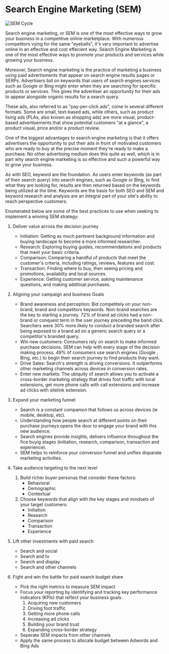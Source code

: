 # Search Engine Marketing (SEM)

![SEM Cycle]({{site.url}}/assets/images/sem_cycle.png)

Search engine marketing, or SEM is one of the most effective ways to grow your business in a competitive online marketplace. With numerous competitors vying for the same "eyeballs", it's very important to advertise online in an effective and cost effecient way.  Search Engine Marketing is one of the most effective ways to promote your products and services while growing your business.

Moreover, Search engine marketing is the practice of marketing a business using paid advertisments that appear on search engine results pages or SERPs.  Advertisers bid on keywords that users of search engines services such as Google or Bing might enter when they are searching for specific products or services. This gives the advertiser an opportunity for their ads to appear alongside organic results for a search query.

These ads, also referred to as "pay-per-click ads", come in several different formats. Some are small, text-based ads, while others, such as product lising ads (PLAs, also known as shopping ads) are more visual, product-based advertisements that show potential customers "at a glance", a product visual, price and/or a product review.

One of the biggest advantages to search engine marketing is that it offers advertisers the opportunity to put their ads in front of motivated customers who are ready to buy at the precise moment they're ready to make a purchase.  No other advertising medium does this quite as well, which is in part why search engine marketing is so effective and such a powerful way to grow your business.

As with SEO, keyword are the foundation. As users enter keywords (as part of their search query) into search engines, such as Google or Bing, to find what they are looking for, results are then returned based on the keywords being utilized at the time.  Keywords are the basis for both SEO and SEM and keyword research and analysis are an integral part of your site's ability to reach perspective customers. 

Enumerated below are some of the best practices to use when seeking to implement a winning SEM strategy:

1. Deliver value across the decision journey
    - Initiation: Getting as much pertinent background information and buying landscape to become a more informed researcher.
    - Research: Exploring buying guides, recommendations and products that meet your basic criteria.
    - Comparison: Comparing a handful of products that meet the customer's criteria, including ratings, reviews, features and cost.
    - Transaction: Finding where to buy, then seeing pricing and promotions, availabilty and local sources.
    - Experience: Getting customer service, asking maintenance questions, and making additioal purchases.

 2. Aligning your campaign and business Goals 
    - Brand awareness and perception: Bid competitely on your non-brand, brand and competitors keywords. Non-brand searches are the key to starting a journey. 72% of brand ad clicks had a non-brand or conquest term in the user journey preceding the band click. Searchers were 30% more likely to conduct a branded search after being exposed to a brand ad on a generic search query or a competitor's branded query.
    - Win new customers: Consumers rely on search to make informed purchase decisions. SEM can help with every stage of the decision making process. 49% of consumers use search engines (Google , Bing, etc.) to begin their search journey to find products they want.
    - Drive Sales: Search's strength is driving conversions. It outperforms other marketing channels across devices in conversion rates.
    - Enter new markets: The ubiquity of search allows you to activate a cross-border marketing strategy that drives foot traffic with local extensions, get more phone calls with call extensions and increase ad clicks with sitelink extension.

 3. Expand your marketing funnel 
    - Search is a constant companion that follows us across devices (ie mobile, desktop, etc).
    - Understanding how people search at different points on their purchase journeys opens the door to engage your brand with this new audience.
    - Search engines provide insights, delivers influence throughout the fice buyig stages (initiation, research, comparison, transaction and experience).
    - SEM helps to reinforce your conversion funnel and unifies disparate marketing activities.

4. Take audience targeting to the next level
    1. Build richer buyer personas that consider these factors:
        - Behavioral
        - Demographic
        - Contextual
    2. Choose keywords that align with the key stages and mindsets of your target customers:
        - Initiation
        - Research
        - Comparison
        - Transaction
        - Experience

5. Lift other investments with paid search
    - Search and social
    - Search and tv
    - Search and display
    - Search and other channels

6. Fight and win the battle for paid search budget share
    - Pick the right metrics to measure SEM impact
    - Focus your reporting by identifying and tracking key performance indicators (KPIs) that reflect your business goals.
        1. Acquiring new customers
        2. Driving foot traffic
        3. Getting more phone calls
        4. Increasing ad clicks 
        5. Building your brand trust
        6. Expanding cross-border strategy
    - Seperate SEM impacts from other channels
    - Apply the same process to allocate budget between Adwords and Bing Ads


